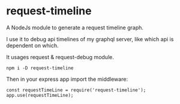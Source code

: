 # request-timeline
A NodeJs module to generate a request timeline graph.

I use it to debug api timelines of my graphql server, like which api is dependent on which.

It usages request & request-debug module.


```
npm i -D request-timeline
```

Then in your express app import the middleware:

```nodejs
const requestTimeLine = require('request-timeline');
app.use(requestTimeLine);
```


